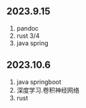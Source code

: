 ## 2023.9.15

1. pandoc
2. rust 3/4
3. java spring

## 2023.10.6

1. java springboot
2. 深度学习.卷积神经网络
3. rust